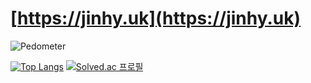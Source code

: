 # [https://jinhy.uk](https://jinhy.uk)

![Pedometer](https://f9039c3zbh.execute-api.us-east-1.amazonaws.com/dev/count/aHR0cHM6Ly9naXRodWIuY29tL0ppbmh5ZW9rRmFuZw==/image.svg)

[![Top Langs](https://github-readme-stats.vercel.app/api/top-langs/?username=jinhyeokfang&layout=compact&theme=dark&size_weight=0.5&count_weight=0.5)](https://github.com/anuraghazra/github-readme-stats)
[![Solved.ac
프로필](http://mazassumnida.wtf/api/generate_badge?boj=jinhyeokfang)](https://solved.ac/profile/jinhyeokFang)

